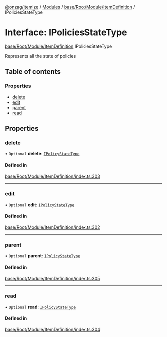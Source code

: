 [@onzag/itemize](../README.md) / [Modules](../modules.md) / [base/Root/Module/ItemDefinition](../modules/base_Root_Module_ItemDefinition.md) / IPoliciesStateType

# Interface: IPoliciesStateType

[base/Root/Module/ItemDefinition](../modules/base_Root_Module_ItemDefinition.md).IPoliciesStateType

Represents all the state of policies

## Table of contents

### Properties

- [delete](base_Root_Module_ItemDefinition.IPoliciesStateType.md#delete)
- [edit](base_Root_Module_ItemDefinition.IPoliciesStateType.md#edit)
- [parent](base_Root_Module_ItemDefinition.IPoliciesStateType.md#parent)
- [read](base_Root_Module_ItemDefinition.IPoliciesStateType.md#read)

## Properties

### delete

• `Optional` **delete**: [`IPolicyStateType`](base_Root_Module_ItemDefinition.IPolicyStateType.md)

#### Defined in

[base/Root/Module/ItemDefinition/index.ts:303](https://github.com/onzag/itemize/blob/5c2808d3/base/Root/Module/ItemDefinition/index.ts#L303)

___

### edit

• `Optional` **edit**: [`IPolicyStateType`](base_Root_Module_ItemDefinition.IPolicyStateType.md)

#### Defined in

[base/Root/Module/ItemDefinition/index.ts:302](https://github.com/onzag/itemize/blob/5c2808d3/base/Root/Module/ItemDefinition/index.ts#L302)

___

### parent

• `Optional` **parent**: [`IPolicyStateType`](base_Root_Module_ItemDefinition.IPolicyStateType.md)

#### Defined in

[base/Root/Module/ItemDefinition/index.ts:305](https://github.com/onzag/itemize/blob/5c2808d3/base/Root/Module/ItemDefinition/index.ts#L305)

___

### read

• `Optional` **read**: [`IPolicyStateType`](base_Root_Module_ItemDefinition.IPolicyStateType.md)

#### Defined in

[base/Root/Module/ItemDefinition/index.ts:304](https://github.com/onzag/itemize/blob/5c2808d3/base/Root/Module/ItemDefinition/index.ts#L304)
